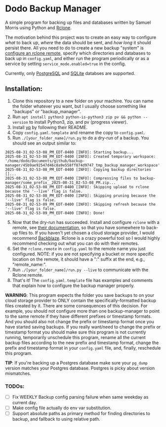 # Dodo Backup Manager

A simple program for backing up files and databases written by Samuel Morris using Python and [Rclone](https://rclone.org/).

The motivation behind this project was to create an easy way to configure *what* to back up, *where* the data should be sent, and *how long* it should persist there. All you need to do to create a new backup "system" is [configure an rclone remote](https://rclone.org/docs/#configure), specify which directories and databases to back up in `config.yaml`, and either run the program periodically or as a service by setting `service_mode.enabled=true` in the config.

Currently, only [PostgreSQL](https://www.postgresql.org/) and [SQLite](https://sqlite.org/) databses are supported.

## Installation:
1. Clone this repository to a new folder on your machine. You can name the folder whatever you want, but I usually choose something like "backups" or "backup_manager".
2. Run `apt install python3 python-is-python3 zip pv && python --version` to install Python3, zip, and pv (progress viewer).
3. Install [yq](https://github.com/mikefarah/yq?tab=readme-ov-file#install) by following their README.
4. Copy `config.yaml.template` and rename the copy to `config.yaml`.
4. Run `./[your_folder_name]/run.py` to do a dry-run of a backup. You should see an output similar to:
```
2025-08-31_02-53-08_PM_EDT-0400 [INFO]: Starting backup...
2025-08-31_02-53-08_PM_EDT-0400 [INFO]: Created temporary workspace: '/home/dodo/Documents/github/backup-manager/45b9ae92547d46c8a9e558ff874d9747_tmp_backup_manager_workspace'.
2025-08-31_02-53-08_PM_EDT-0400 [INFO]: Copying backup directories []...
2025-08-31_02-53-08_PM_EDT-0400 [INFO]: Compressing files to backup-manager/some_prefix__2025-08-31_02-53-08_PM.zip...
2025-08-31_02-53-08_PM_EDT-0400 [INFO]: Skipping upload to rclone because the '--live' flag is false.
2025-08-31_02-53-08_PM_EDT-0400 [INFO]: Skipping pruning because the '--live' flag is false.
2025-08-31_02-53-09_PM_EDT-0400 [INFO]: Skipping refresh because the '--live' flag is false.
2025-08-31_02-53-09_PM_EDT-0400 [INFO]: Done!
```
5. Now that the dry-run has succeeded. Install and configure `rclone` with a remote, see [their documentation](https://rclone.org/docs/#configure), so that you have somewhere to back-up files to. If you haven't yet chosen a cloud storage provider, I would recommend [Backblaze](https://www.backblaze.com/). Rclone is a crazy powerful tool so I would highly recommend checking out what you can do with their remotes.
6. Set the `rclone.remote` in `config.yaml` to the remote name you just configured. NOTE: if you are not specifying a bucket or more specific location on the remote, it should have a ":" suffix at the end, e.g., "remote_name:".
7. Run `./[your_folder_name]/run.py --live` to communicate with the Rclone remote.
8. That's it! The `config.yaml.template` file has examples and comments that explain how to configure the backup manager properly.

**WARNING**: This program expects the folder you save backups to on your cloud storage provider to ONLY contain the specifically-formatted backup files created by it. There are some consequences of this decision. For example, you should not configure more than one backup-manager to point to the same remote if they have different prefixes or timestamp formats. And you should also not change the prefix or timestamp format once you have started saving backups. If you really want/need to change the prefix or timestamp format you should make sure this program is not currently running, temporarily unschedule this program, rename all the current backup files according to the new prefix and timestamp format, change the prefix and timestamp format in your `config.yaml` file, and, finally, reschedule this program.

**TIP**: If you're backing up a Postgres database make sure your `pg_dump` version matches your Postgres database. Postgres is picky about version mismatches.

### TODOs:
- [ ] Fix WEEKLY Backup config parsing failure when same weekday as current day.
- [ ] Make config file actually do env var substitution.
- [ ] Support absolute paths as primary method for finding directories to backup, and fallback to using relative path.
